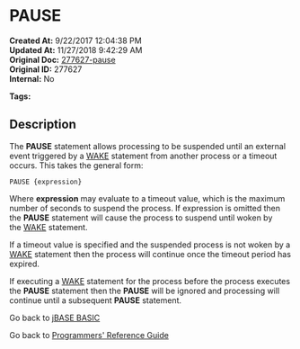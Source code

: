 # PAUSE

**Created At:** 9/22/2017 12:04:38 PM  
**Updated At:** 11/27/2018 9:42:29 AM  
**Original Doc:** [277627-pause](https://docs.jbase.com/36868-jbase-basic/277627-pause)  
**Original ID:** 277627  
**Internal:** No  

**Tags:**
<badge text='program execution' vertical='middle' />

## Description

The **PAUSE** statement allows processing to be suspended until an external event triggered by a [WAKE](./../wake) statement from another process or a timeout occurs. This takes the general form:

```
PAUSE {expression}
```

Where **expression** may evaluate to a timeout value, which is the maximum number of seconds to suspend the process. If expression is omitted then the **PAUSE** statement will cause the process to suspend until woken by the [WAKE](./../wake) statement.

If a timeout value is specified and the suspended process is not woken by a [WAKE](./../wake) statement then the process will continue once the timeout period has expired.

If executing a [WAKE](./../wake) statement for the process before the process executes the **PAUSE** statement then the **PAUSE** will be ignored and processing will continue until a subsequent **PAUSE** statement.

Go back to [jBASE BASIC](./../README.md)

Go back to [Programmers' Reference Guide](./../../reference-guides/jbc/README.md)

  
<PageFooter />
